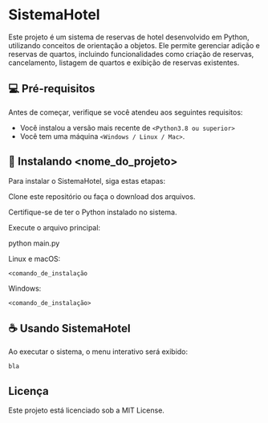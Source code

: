 # SistemaHotel

Este projeto é um sistema de reservas de hotel desenvolvido em Python, utilizando conceitos de orientação a objetos. Ele permite gerenciar adição e reservas de quartos, incluindo funcionalidades como criação de reservas, cancelamento, listagem de quartos e exibição de reservas existentes.


## 💻 Pré-requisitos

Antes de começar, verifique se você atendeu aos seguintes requisitos:

- Você instalou a versão mais recente de `<Python3.8 ou superior>`
- Você tem uma máquina `<Windows / Linux / Mac>`.

## 🚀 Instalando <nome_do_projeto>

Para instalar o SistemaHotel, siga estas etapas:

Clone este repositório ou faça o download dos arquivos.

Certifique-se de ter o Python instalado no sistema.

Execute o arquivo principal:

python main.py

Linux e macOS:

```
<comando_de_instalação
```

Windows:

```
<comando_de_instalação>
```

## ☕ Usando SistemaHotel

Ao executar o sistema, o menu interativo será exibido:

```
bla
```


## Licença

Este projeto está licenciado sob a MIT License.



